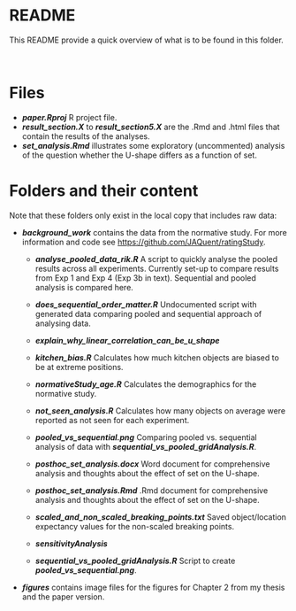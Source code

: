 README
======

This README provide a quick overview of what is to be found in this folder.

 
# Files
- ***paper.Rproj***  R project file. 
- ***result_section.X*** to ***result_section5.X*** are the .Rmd and .html files that contain the results of the analyses.
- ***set_analysis.Rmd*** illustrates some exploratory (uncommented) analysis of the question whether the U-shape differs as a function of set. 

# Folders and their content

Note that these folders only exist in the local copy that includes raw data:

- ***background_work*** contains the data from the normative study. For more information and code see https://github.com/JAQuent/ratingStudy. 
	- ***analyse_pooled_data_rik.R*** A script to quickly analyse the pooled results across all experiments. Currently set-up to compare results from Exp 1 and Exp 4 (Exp 3b in text). Sequential and pooled analysis is compared here. 
	- ***does_sequential_order_matter.R*** Undocumented script with generated data comparing pooled and sequential approach of analysing data. 
	- ***explain_why_linear_correlation_can_be_u_shape***

	- ***kitchen_bias.R*** Calculates how much kitchen objects are biased to be at extreme positions. 
	- ***normativeStudy_age.R*** Calculates the demographics for the normative study. 
	- ***not_seen_analysis.R*** Calculates how many objects on average were reported as not seen for each experiment. 
	- ***pooled_vs_sequential.png*** Comparing pooled vs. sequential analysis of data with ***sequential_vs_pooled_gridAnalysis.R***. 
	- ***posthoc_set_analysis.docx*** Word document for comprehensive analysis and thoughts about the effect of set on the U-shape. 
	- ***posthoc_set_analysis.Rmd*** .Rmd document for comprehensive analysis and thoughts about the effect of set on the U-shape. 
	- ***scaled_and_non_scaled_breaking_points.txt*** Saved object/location expectancy values for the non-scaled breaking points. 
	- ***sensitivityAnalysis***

	- ***sequential_vs_pooled_gridAnalysis.R*** Script to create ***pooled_vs_sequential.png***. 
- ***figures*** contains image files for the figures for Chapter 2 from my thesis and the paper version. 
